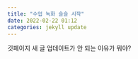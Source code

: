 ```yaml
---
title: "수업 녹화 슬슬 시작"
date: 2022-02-22 01:12
categories: jekyll update
---
```


깃페이지 새 글 업데이트가 안 되는 이유가 뭐야?

